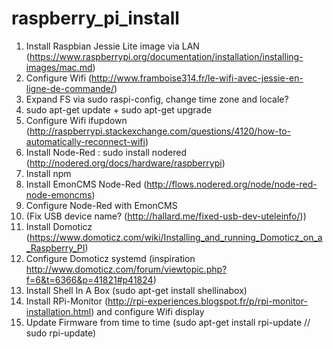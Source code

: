 # raspberry_pi_install

01. Install Raspbian Jessie Lite image via LAN (https://www.raspberrypi.org/documentation/installation/installing-images/mac.md)
02. Configure Wifi (http://www.framboise314.fr/le-wifi-avec-jessie-en-ligne-de-commande/)
03. Expand FS via sudo raspi-config, change time zone and locale?
04. sudo apt-get update + sudo apt-get upgrade
05. Configure Wifi ifupdown (http://raspberrypi.stackexchange.com/questions/4120/how-to-automatically-reconnect-wifi)
06. Install Node-Red : sudo install nodered (http://nodered.org/docs/hardware/raspberrypi)
07. Install npm
08. Install EmonCMS Node-Red (http://flows.nodered.org/node/node-red-node-emoncms)
09. Configure Node-Red with EmonCMS
10. (Fix USB device name? (http://hallard.me/fixed-usb-dev-uteleinfo/))
11. Install Domoticz (https://www.domoticz.com/wiki/Installing_and_running_Domoticz_on_a_Raspberry_PI)
12. Configure Domoticz systemd (inspiration http://www.domoticz.com/forum/viewtopic.php?f=6&t=6366&p=41821#p41824)
13. Install Shell In A Box (sudo apt-get install shellinabox)
14. Install RPi-Monitor (http://rpi-experiences.blogspot.fr/p/rpi-monitor-installation.html) and configure Wifi display
15. Update Firmware from time to time (sudo apt-get install rpi-update // sudo rpi-update)
